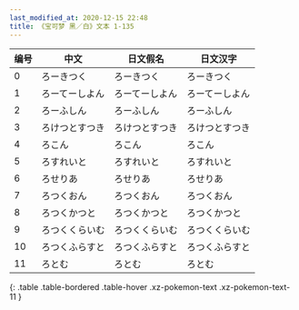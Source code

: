 ```yaml
---
last_modified_at: 2020-12-15 22:48
title: 《宝可梦 黑／白》文本 1-135
---
```

| 编号 | 中文 | 日文假名 | 日文汉字 |
| ---- | ---- | ---- | --- |
| 0 | ろーきつく | ろーきつく | ろーきつく |
| 1 | ろーてーしよん | ろーてーしよん | ろーてーしよん |
| 2 | ろーふしん | ろーふしん | ろーふしん |
| 3 | ろけつとすつき | ろけつとすつき | ろけつとすつき |
| 4 | ろこん | ろこん | ろこん |
| 5 | ろすれいと | ろすれいと | ろすれいと |
| 6 | ろせりあ | ろせりあ | ろせりあ |
| 7 | ろつくおん | ろつくおん | ろつくおん |
| 8 | ろつくかつと | ろつくかつと | ろつくかつと |
| 9 | ろつくくらいむ | ろつくくらいむ | ろつくくらいむ |
| 10 | ろつくふらすと | ろつくふらすと | ろつくふらすと |
| 11 | ろとむ | ろとむ | ろとむ |
{: .table .table-bordered .table-hover .xz-pokemon-text .xz-pokemon-text-11 }